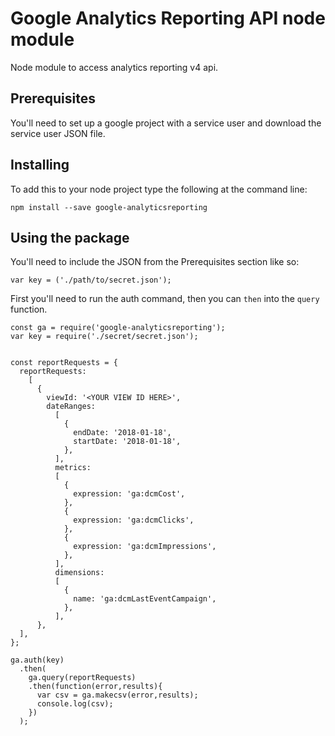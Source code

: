 # Google Analytics Reporting API node module

Node module to access analytics reporting v4 api.  

## Prerequisites

You'll need to set up a google project with a service user and download the service user JSON file.  

## Installing

To add this to your node project type the following at the command line:
```
npm install --save google-analyticsreporting
```

## Using the package

You'll need to include the JSON from the Prerequisites section like so:

```
var key = ('./path/to/secret.json');
```
First you'll need to run the auth command, then you can `then` into the `query` function.

```
const ga = require('google-analyticsreporting');
var key = require('./secret/secret.json');


const reportRequests = {
  reportRequests:
    [
      {
        viewId: '<YOUR VIEW ID HERE>',
        dateRanges:
          [
            {
              endDate: '2018-01-18',
              startDate: '2018-01-18',
            },
          ],
          metrics:
          [
            {
              expression: 'ga:dcmCost',
            },
            {
              expression: 'ga:dcmClicks',
            },
            {
              expression: 'ga:dcmImpressions',
            },
          ],
          dimensions:
          [
            {
              name: 'ga:dcmLastEventCampaign',
            },
          ],
      },
  ],
};

ga.auth(key)
  .then(
    ga.query(reportRequests)
    .then(function(error,results){
      var csv = ga.makecsv(error,results);
      console.log(csv);
    })
  );
```
